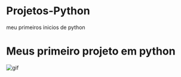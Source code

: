 # Projetos-Python
meu primeiros inicios de python

#  Meus primeiro projeto em python
<img aling="rinht" alt="gif" windht="200" src="https://i.gifer.com/g17E.gif">
